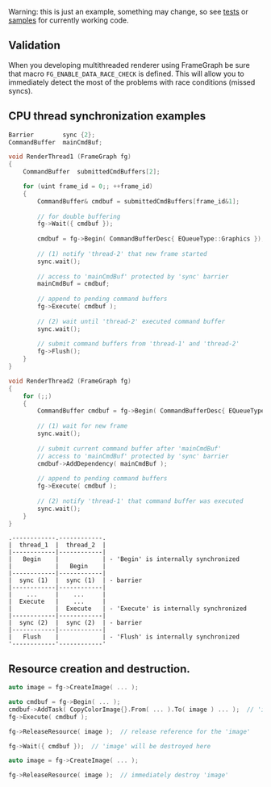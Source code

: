 Warning: this is just an example, something may change, so see [tests](../tests/framegraph) or [samples](https://github.com/azhirnov/FrameGraph-Samples/tree/dev/samples) for currently working code.


## Validation
When you developing multithreaded renderer using FrameGraph be sure that macro `FG_ENABLE_DATA_RACE_CHECK` is defined. This will allow you to immediately detect the most of the problems with race conditions (missed syncs).


## CPU thread synchronization examples
```cpp
Barrier        sync {2};
CommandBuffer  mainCmdBuf;

void RenderThread1 (FrameGraph fg)
{
	CommandBuffer  submittedCmdBuffers[2];

	for (uint frame_id = 0;; ++frame_id)
	{
		CommandBuffer& cmdbuf = submittedCmdBuffers[frame_id&1];
		
		// for double buffering
		fg->Wait({ cmdbuf });
		
		cmdbuf = fg->Begin( CommandBufferDesc{ EQueueType::Graphics });
		
		// (1) notify 'thread-2' that new frame started
		sync.wait();
		
		// access to 'mainCmdBuf' protected by 'sync' barrier
		mainCmdBuf = cmdbuf;
		
		// append to pending command buffers
		fg->Execute( cmdbuf );
		
		// (2) wait until 'thread-2' executed command buffer
		sync.wait();
		
		// submit command buffers from 'thread-1' and 'thread-2'
		fg->Flush();
	}
}

void RenderThread2 (FrameGraph fg)
{
	for (;;)
	{
		CommandBuffer cmdbuf = fg->Begin( CommandBufferDesc{ EQueueType::Graphics });
		
		// (1) wait for new frame
		sync.wait();
			
		// submit current command buffer after 'mainCmdBuf'
		// access to 'mainCmdBuf' protected by 'sync' barrier
		cmdbuf->AddDependency( mainCmdBuf );
		
		// append to pending command buffers
		fg->Execute( cmdbuf );
		
		// (2) notify 'thread-1' that command buffer was executed
		sync.wait();
	}
}
```

```
.------------.------------.
|  thread_1  |  thread_2  |
|------------|------------|
|   Begin    |            | - 'Begin' is internally synchronized
|            |   Begin    |
|------------|------------|
|  sync (1)  |  sync (1)  | - barrier
|------------|------------|
|    ...     |    ...     |
|  Execute   |    ...     |
|            |  Execute   | - 'Execute' is internally synchronized
|------------|------------|
|  sync (2)  |  sync (2)  | - barrier
|------------|------------|
|   Flush    |            | - 'Flush' is internally synchronized
'------------'------------'
```


## Resource creation and destruction.
```cpp
auto image = fg->CreateImage( ... );

auto cmdbuf = fg->Begin( ... );
cmdbuf->AddTask( CopyColorImage{}.From( ... ).To( image ) ... );  // 'image' will be captured by the command buffer
fg->Execute( cmdbuf );

fg->ReleaseResource( image );  // release reference for the 'image'

fg->Wait({ cmdbuf });  // 'image' will be destroyed here
```

```cpp
auto image = fg->CreateImage( ... );

fg->ReleaseResource( image );  // immediately destroy 'image'
```